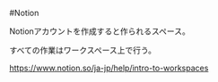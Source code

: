#Notion

Notionアカウントを作成すると作られるスペース。

すべての作業はワークスペース上で行う。

https://www.notion.so/ja-jp/help/intro-to-workspaces